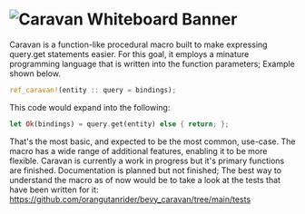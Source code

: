 ![Caravan Whiteboard Banner](https://github.com/user-attachments/assets/7785f155-1693-4a19-a601-3e5889af102c)
=
Caravan is a function-like procedural macro built to make expressing query.get statements easier. For this goal, it employs a minature programming language that is written into the function parameters; Example shown below.
```Rust
ref_caravan!(entity :: query = bindings);
```
This code would expand into the following:
```Rust
let Ok(bindings) = query.get(entity) else { return; };
```
That's the most basic, and expected to be the most common, use-case. The macro has a wide range of additional features, enabling it to be more flexible. Caravan is currently a work in progress but it's primary functions are finished. Documentation is planned but not finished; The best way to understand the macro as of now would be to take a look at the tests that have been written for it: https://github.com/orangutanrider/bevy_caravan/tree/main/tests
